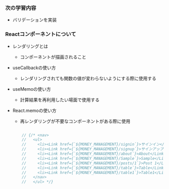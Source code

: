 ### 次の学習内容

- バリデーションを実装


### Reactコンポーネントについて
- レンダリングとは
   - コンポーネントが描画されること


- useCallbackの使い方
  - レンダリングされても関数の値が変わらないようにする際に使用する


- useMemoの使い方
  - 計算結果を再利用したい場面で使用する


- React.memoの使い方
  - 再レンダリングが不要なコンポーネントがある際に使用


  ```typescript

      // {/* <nav>
      //   <ul>
      //     <li><Link href={`${MONEY_MANAGEMENT}/signin`}>サインイン</Link></li>
      //     <li><Link href={`${MONEY_MANAGEMENT}/signup`}>サインアップ</Link></li>
      //     <li><Link href={`${MONEY_MANAGEMENT}/about`}>About</Link></li>
      //     <li><Link href={`${MONEY_MANAGEMENT}/Sample`}>Sample</Link></li>
      //     <li><Link href={`${MONEY_MANAGEMENT}/posts/1`}>Post 1</Link></li>
      //     <li><Link href={`${MONEY_MANAGEMENT}/table`}>Table</Link></li>
      //     <li><Link href={`${MONEY_MANAGEMENT}/table1`}>Table1</Link></li>
      //   </nav>
      //   </ul> */}
  ```